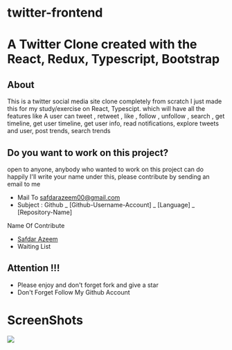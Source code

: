 # twitter-frontend
# A Twitter Clone created with the React, Redux, Typescript, Bootstrap

## About

This is a twitter social media site clone completely from scratch I just made this for my study/exercise on React, Typescipt.
which will have all the features like 
A user can tweet , retweet , like , follow , unfollow , search , get timeline, get user timeline, get user info, read notifications, explore tweets and user, post trends, search trends


## Do you want to work on this project?

open to anyone, anybody who wanted to work on this project can do happily I'll write your name under this, please contribute by sending an email to me

- Mail To safdarazeem00@gmail.com
- Subject : Github _ [Github-Username-Account] _ [Language] \_ [Repository-Name]

Name Of Contribute

- [Safdar Azeem](https://github.com/safdar-azeem)
- Waiting List

## Attention !!!

- Please enjoy and don't forget fork and give a star
- Don't Forget Follow My Github Account

# ScreenShots


  <img src="https://res.cloudinary.com/dhewumbfe/image/upload/v1648105636/tweets/tmp-1-1648105631231_ke9uyf.png" />
